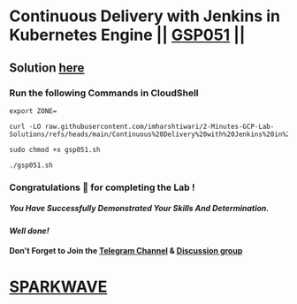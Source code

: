 # Continuous Delivery with Jenkins in Kubernetes Engine || [GSP051](https://www.cloudskillsboost.google/focuses/1104?parent=catalog) ||

## Solution [here](https://youtu.be/YYB83ZtzTpc)

### Run the following Commands in CloudShell

```
export ZONE=
```
```
curl -LO raw.githubusercontent.com/imharshtiwari/2-Minutes-GCP-Lab-Solutions/refs/heads/main/Continuous%20Delivery%20with%20Jenkins%20in%20Kubernetes%20Engine/gsp051.sh

sudo chmod +x gsp051.sh

./gsp051.sh
```

### Congratulations 🎉 for completing the Lab !

##### *You Have Successfully Demonstrated Your Skills And Determination.*

#### *Well done!*

#### Don't Forget to Join the [Telegram Channel](https://t.me/sparkwave.01) & [Discussion group](https://t.me/sparkwave.01chats)

# [SPARKWAVE](https://www.youtube.com/@sparkwave.01)
